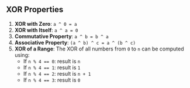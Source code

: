 ## XOR Properties
1. **XOR with Zero**: `a ^ 0 = a`
2. **XOR with Itself**: `a ^ a = 0`
3. **Commutative Property**: `a ^ b = b ^ a`
4. **Associative Property**: `(a ^ b) ^ c = a ^ (b ^ c)`
5. **XOR of a Range**: The XOR of all numbers from `0` to `n` can be computed using:
   - If `n % 4 == 0`: result is `n`
   - If `n % 4 == 1`: result is `1`
   - If `n % 4 == 2`: result is `n + 1`
   - If `n % 4 == 3`: result is `0`